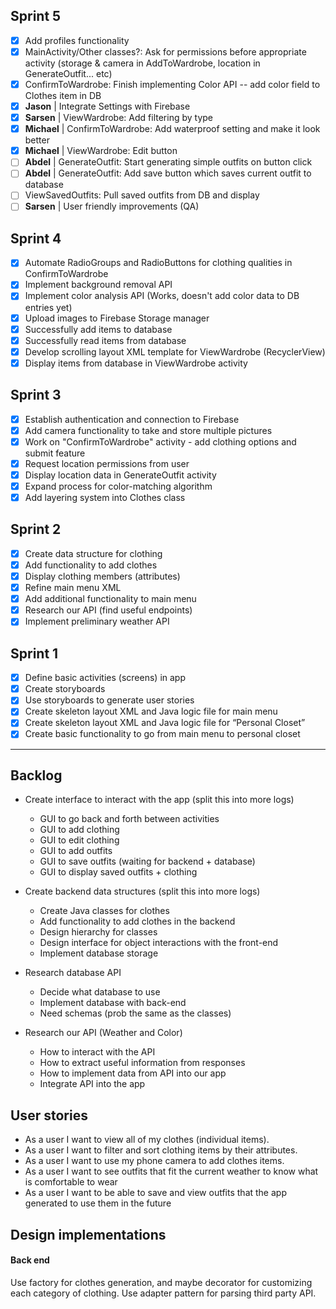 ## Sprint 5
- [x] Add profiles functionality
- [x] MainActivity/Other classes?: Ask for permissions before appropriate activity (storage & camera in AddToWardrobe, location in GenerateOutfit... etc)
- [x] ConfirmToWardrobe: Finish implementing Color API -- add color field to Clothes item in DB
- [x] **Jason** | Integrate Settings with Firebase
- [x] **Sarsen** | ViewWardrobe: Add filtering by type
- [x] **Michael** | ConfirmToWardrobe: Add waterproof setting and make it look better
- [x] **Michael** | ViewWardrobe: Edit button
- [ ] **Abdel** | GenerateOutfit: Start generating simple outfits on button click
- [ ] **Abdel** | GenerateOutfit: Add save button which saves current outfit to database
- [ ] ViewSavedOutfits: Pull saved outfits from DB and display
- [ ] **Sarsen** | User friendly improvements (QA)

## Sprint 4
- [x] Automate RadioGroups and RadioButtons for clothing qualities in ConfirmToWardrobe
- [x] Implement background removal API
- [x] Implement color analysis API (Works, doesn't add color data to DB entries yet)
- [x] Upload images to Firebase Storage manager
- [x] Successfully add items to database
- [x] Successfully read items from database
- [x] Develop scrolling layout XML template for ViewWardrobe (RecyclerView)
- [x] Display items from database in ViewWardrobe activity

## Sprint 3
- [x] Establish authentication and connection to Firebase
- [x] Add camera functionality to take and store multiple pictures
- [x] Work on "ConfirmToWardrobe" activity - add clothing options and submit feature
- [x] Request location permissions from user
- [x] Display location data in GenerateOutfit activity
- [x] Expand process for color-matching algorithm
- [x] Add layering system into Clothes class

## Sprint 2

- [x] Create data structure for clothing
- [x] Add functionality to add clothes
- [x] Display clothing members (attributes)
- [x] Refine main menu XML
- [x] Add additional functionality to main menu
- [x] Research our API (find useful endpoints)
- [x] Implement preliminary weather API

## Sprint 1

- [x] Define basic activities (screens) in app
- [x] Create storyboards
- [x] Use storyboards to generate user stories
- [x] Create skeleton layout XML and Java logic file for main menu
- [x] Create skeleton layout XML and Java logic file for “Personal Closet”
- [x] Create basic functionality to go from main menu to personal closet

---

## Backlog

- Create interface to interact with the app (split this into more logs)
  - GUI to go back and forth between activities
  - GUI to add clothing
  - GUI to edit clothing
  - GUI to add outfits
  - GUI to save outfits (waiting for backend + database)
  - GUI to display saved outfits + clothing

- Create backend data structures (split this into more logs)
  - Create Java classes for clothes
  - Add functionality to add clothes in the backend
  - Design hierarchy for classes 
  - Design interface for object interactions with the front-end
  - Implement database storage

- Research database API
  - Decide what database to use
  - Implement database with back-end
  - Need schemas (prob the same as the classes)

- Research our API (Weather and Color)
  - How to interact with the API
  - How to extract useful information from responses
  - How to implement data from API into our app
  - Integrate API into the app

## User stories

- As a user I want to view all of my clothes (individual items).
- As a user I want to filter and sort clothing items by their attributes.
- As a user I want to use my phone camera to add clothes items.
- As a user I want to see outfits that fit the current weather to know what is comfortable to wear
- As a user I want to be able to save and view outfits that the app generated to use them in the future

## Design implementations

#### Back end

Use factory for clothes generation, and maybe decorator for customizing each category of clothing. Use adapter pattern for parsing third party API.
